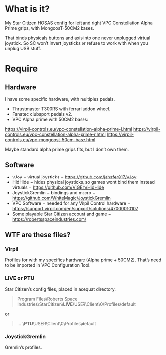 # What is it?

My Star Citizen HOSAS config for left and right VPC Constellation Alpha Prime grips, with MongoosT-50CM2 bases.

That binds physicals buttons and axis into one  never unplugged virtual joystick.
So SC won’t invert joysticks or refuse to work with when you unplug USB stuff.

# Require

## Hardware

I have some specific hardware, with multiples pedals.

* Thrustmaster T300RS with ferrari addon wheel.
* Fanatec clubsport pedals v2.
* VPC Alpha prime with 50CM2 bases:

https://virpil-controls.eu/vpc-constellation-alpha-prime-l.html
https://virpil-controls.eu/vpc-constellation-alpha-prime-r.html
https://virpil-controls.eu/vpc-mongoost-50cm-base.html

Maybe standard alpha prime grips fits, but I don’t own them.

## Software

* vJoy − virtual joysticks − https://github.com/jshafer817/vJoy
* HidHide − hides physical joysticks, so games wont bind them instead virtuals − https://github.com/ViGEm/HidHide
* JoystickGremlin − bindings and macro − https://github.com/WhiteMagic/JoystickGremlin
* VPC Software − needed for any Virpil Control hardware − https://support.virpil.com/en/support/solutions/47000010107
* Some playable Star Citizen account and game − https://robertsspaceindustries.com/

## WTF are these files?

### Virpil

Profiles for with my specifics hardware (Alpha prime + 50CM2).
That’s need to be imported in VPC Configuration Tool.

### LIVE or PTU

Star Citizen’s config files, placed in adequat directory.
> Program Files\Roberts Space Industries\StarCitizen\\**LIVE**\USER\Client\0\Profiles\default

or
> … \\**PTU**\USER\Client\0\Profiles\default

### JoystickGremlin

Gremlin’s profiles.

